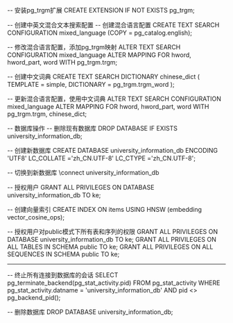 -- 安装pg_trgm扩展
CREATE EXTENSION IF NOT EXISTS pg_trgm;

-- 创建中英文混合文本搜索配置
-- 创建混合语言配置
CREATE TEXT SEARCH CONFIGURATION mixed_language (COPY = pg_catalog.english);

-- 修改混合语言配置，添加pg_trgm映射
ALTER TEXT SEARCH CONFIGURATION mixed_language
ALTER MAPPING FOR hword, hword_part, word
WITH pg_trgm.trgm;

-- 创建中文词典
CREATE TEXT SEARCH DICTIONARY chinese_dict (
TEMPLATE = simple,
DICTIONARY = pg_trgm.trgm_word
);

-- 更新混合语言配置，使用中文词典
ALTER TEXT SEARCH CONFIGURATION mixed_language
ALTER MAPPING FOR hword, hword_part, word
WITH pg_trgm.trgm, chinese_dict;

-- 数据库操作
-- 删除现有数据库
DROP DATABASE IF EXISTS university_information_db;

-- 创建新数据库
CREATE DATABASE university_information_db
ENCODING 'UTF8'
LC_COLLATE ='zh_CN.UTF-8'
LC_CTYPE ='zh_CN.UTF-8';

-- 切换到新数据库
\connect university_information_db

-- 授权用户
GRANT ALL PRIVILEGES ON DATABASE university_information_db TO ke;

-- 创建向量索引
CREATE INDEX ON items USING HNSW (embedding vector_cosine_ops);

-- 授权用户对public模式下所有表和序列的权限
GRANT ALL PRIVILEGES ON DATABASE university_information_db TO ke;
GRANT ALL PRIVILEGES ON ALL TABLES IN SCHEMA public TO ke;
GRANT ALL PRIVILEGES ON ALL SEQUENCES IN SCHEMA public TO ke;


___
-- 终止所有连接到数据库的会话
SELECT pg_terminate_backend(pg_stat_activity.pid)
FROM pg_stat_activity
WHERE pg_stat_activity.datname = 'university_information_db'
AND pid <> pg_backend_pid();

-- 删除数据库
DROP DATABASE university_information_db;